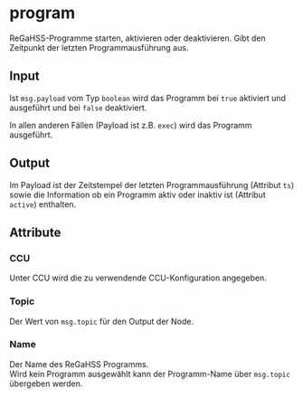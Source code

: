 # program

ReGaHSS-Programme starten, aktivieren oder deaktivieren. Gibt den Zeitpunkt der letzten Programmausführung aus.

## Input

Ist `msg.payload` vom Typ `boolean` wird das Programm bei `true` aktiviert und ausgeführt und bei `false` deaktiviert.

In allen anderen Fällen (Payload ist z.B. `exec`) wird das Programm ausgeführt.


## Output

Im Payload ist der Zeitstempel der letzten Programmausführung (Attribut `ts`) sowie die Information ob ein Programm aktiv oder inaktiv ist (Attribut `active`) enthalten.


## Attribute

### CCU

Unter CCU wird die zu verwendende CCU-Konfiguration angegeben.

### Topic

Der Wert von `msg.topic` für den Output der Node.

### Name

Der Name des ReGaHSS Programms.  
Wird kein Programm ausgewählt kann der Programm-Name über `msg.topic` übergeben werden.